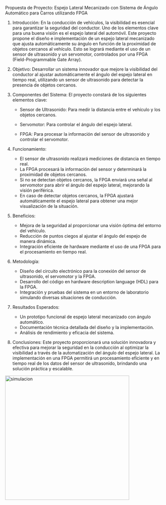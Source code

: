 Propuesta de Proyecto: Espejo Lateral Mecanizado con Sistema de Ángulo Automático para Carros utilizando FPGA

1. Introducción:
En la conducción de vehículos, la visibilidad es esencial para garantizar la seguridad del conductor. Uno de los elementos clave para una buena visión es el espejo lateral del automóvil. Este proyecto propone el diseño e implementación de un espejo lateral mecanizado que ajusta automáticamente su ángulo en función de la proximidad de objetos cercanos al vehículo. Esto se logrará mediante el uso de un sensor de ultrasonido y un servomotor, controlados por una FPGA (Field-Programmable Gate Array).

2. Objetivo:
Desarrollar un sistema innovador que mejore la visibilidad del conductor al ajustar automáticamente el ángulo del espejo lateral en tiempo real, utilizando un sensor de ultrasonido para detectar la presencia de objetos cercanos.

3. Componentes del Sistema:
El proyecto constará de los siguientes elementos clave:

   - Sensor de Ultrasonido: Para medir la distancia entre el vehículo y los objetos cercanos.
   
   - Servomotor: Para controlar el ángulo del espejo lateral.
   
   - FPGA: Para procesar la información del sensor de ultrasonido y controlar el servomotor.

4. Funcionamiento:
   - El sensor de ultrasonido realizará mediciones de distancia en tiempo real.
   - La FPGA procesará la información del sensor y determinará la proximidad de objetos cercanos.
   - Si no se detectan objetos cercanos, la FPGA enviará una señal al servomotor para abrir el ángulo del espejo lateral, mejorando la visión periférica.
   - En caso de detectar objetos cercanos, la FPGA ajustará automáticamente el espejo lateral para obtener una mejor visualización de la situación.

5. Beneficios:
   - Mejora de la seguridad al proporcionar una visión óptima del entorno del vehículo.
   - Reducción de puntos ciegos al ajustar el ángulo del espejo de manera dinámica.
   - Integración eficiente de hardware mediante el uso de una FPGA para el procesamiento en tiempo real.

6. Metodología:
   - Diseño del circuito electrónico para la conexión del sensor de ultrasonido, el servomotor y la FPGA.
   - Desarrollo del código en hardware description language (HDL) para la FPGA.
   - Integración y pruebas del sistema en un entorno de laboratorio simulando diversas situaciones de conducción.

7. Resultados Esperados:
   - Un prototipo funcional de espejo lateral mecanizado con ángulo automático.
   - Documentación técnica detallada del diseño y la implementación.
   - Análisis de rendimiento y eficacia del sistema.

8. Conclusiones:
Este proyecto proporcionará una solución innovadora y efectiva para mejorar la seguridad en la conducción al optimizar la visibilidad a través de la automatización del ángulo del espejo lateral. La implementación en una FPGA permitirá un procesamiento eficiente y en tiempo real de los datos del sensor de ultrasonido, brindando una solución práctica y escalable.

<image src="/sim/0000.jpg" alt="simulacion" width="400px">
